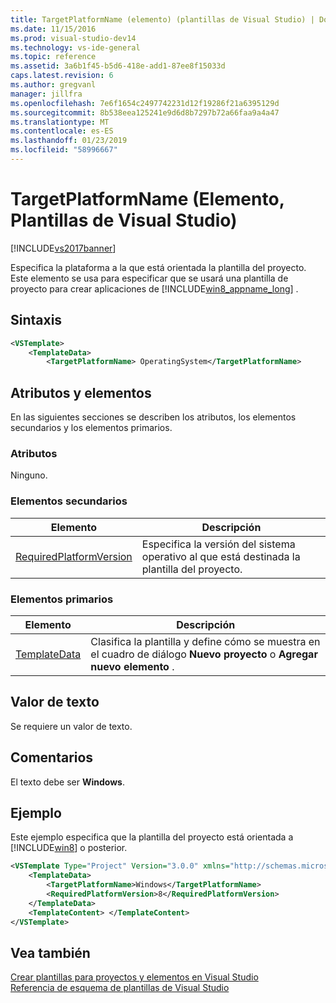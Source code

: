 ```yaml
---
title: TargetPlatformName (elemento) (plantillas de Visual Studio) | Documentos de Microsoft
ms.date: 11/15/2016
ms.prod: visual-studio-dev14
ms.technology: vs-ide-general
ms.topic: reference
ms.assetid: 3a6b1f45-b5d6-418e-add1-87ee8f15033d
caps.latest.revision: 6
ms.author: gregvanl
manager: jillfra
ms.openlocfilehash: 7e6f1654c2497742231d12f19286f21a6395129d
ms.sourcegitcommit: 8b538eea125241e9d6d8b7297b72a66faa9a4a47
ms.translationtype: MT
ms.contentlocale: es-ES
ms.lasthandoff: 01/23/2019
ms.locfileid: "58996667"
---
```

# <a name="targetplatformname-element-visual-studio-templates"></a>TargetPlatformName (Elemento, Plantillas de Visual Studio)
[!INCLUDE[vs2017banner](../includes/vs2017banner.md)]

Especifica la plataforma a la que está orientada la plantilla del proyecto. Este elemento se usa para especificar que se usará una plantilla de proyecto para crear aplicaciones de [!INCLUDE[win8_appname_long](../includes/win8-appname-long-md.md)] .  
  
## <a name="syntax"></a>Sintaxis  
  
```xml  
<VSTemplate>  
    <TemplateData>   
        <TargetPlatformName> OperatingSystem</TargetPlatformName>  
```  
  
## <a name="attributes-and-elements"></a>Atributos y elementos  
 En las siguientes secciones se describen los atributos, los elementos secundarios y los elementos primarios.  
  
### <a name="attributes"></a>Atributos  
 Ninguno.  
  
### <a name="child-elements"></a>Elementos secundarios  
  
|Elemento|Descripción|  
|-------------|-----------------|  
|[RequiredPlatformVersion](../extensibility/requiredplatformversion-element-visual-studio-templates.md)|Especifica la versión del sistema operativo al que está destinada la plantilla del proyecto.|  
  
### <a name="parent-elements"></a>Elementos primarios  
  
|Elemento|Descripción|  
|-------------|-----------------|  
|[TemplateData](../extensibility/templatedata-element-visual-studio-templates.md)|Clasifica la plantilla y define cómo se muestra en el cuadro de diálogo **Nuevo proyecto** o **Agregar nuevo elemento** .|  
  
## <a name="text-value"></a>Valor de texto  
 Se requiere un valor de texto.  
  
## <a name="remarks"></a>Comentarios  
 El texto debe ser **Windows**.  
  
## <a name="example"></a>Ejemplo  
 Este ejemplo especifica que la plantilla del proyecto está orientada a [!INCLUDE[win8](../includes/win8-md.md)] o posterior.  
  
```xml  
<VSTemplate Type="Project" Version="3.0.0" xmlns="http://schemas.microsoft.com/developer/vstemplate/2005">   
    <TemplateData>   
        <TargetPlatformName>Windows</TargetPlatformName>   
        <RequiredPlatformVersion>8</RequiredPlatformVersion>   
    </TemplateData>   
    <TemplateContent> </TemplateContent>  
</VSTemplate>  
```  
  
## <a name="see-also"></a>Vea también  
 [Crear plantillas para proyectos y elementos en Visual Studio](../ide/creating-project-and-item-templates.md)   
 [Referencia de esquema de plantillas de Visual Studio](../extensibility/visual-studio-template-schema-reference.md)
